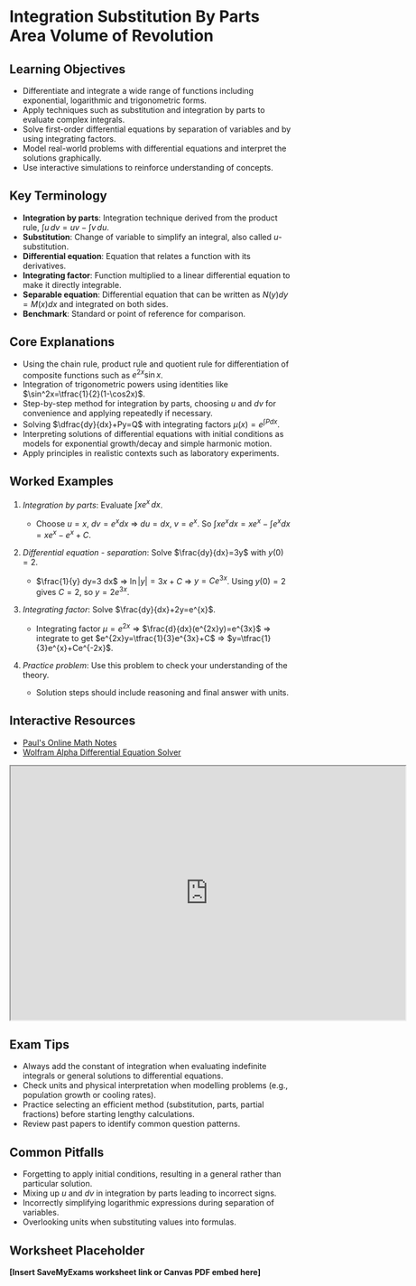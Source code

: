 # Integration Substitution By Parts Area Volume of Revolution

## Learning Objectives
- Differentiate and integrate a wide range of functions including exponential, logarithmic and trigonometric forms.
- Apply techniques such as substitution and integration by parts to evaluate complex integrals.
- Solve first-order differential equations by separation of variables and by using integrating factors.
- Model real-world problems with differential equations and interpret the solutions graphically.
- Use interactive simulations to reinforce understanding of concepts.

## Key Terminology
- **Integration by parts**: Integration technique derived from the product rule, $\int u\,dv = uv - \int v\,du$.
- **Substitution**: Change of variable to simplify an integral, also called $u$-substitution.
- **Differential equation**: Equation that relates a function with its derivatives.
- **Integrating factor**: Function multiplied to a linear differential equation to make it directly integrable.
- **Separable equation**: Differential equation that can be written as $N(y)dy=M(x)dx$ and integrated on both sides.
- **Benchmark**: Standard or point of reference for comparison.

## Core Explanations
- Using the chain rule, product rule and quotient rule for differentiation of composite functions such as $e^{2x}\sin x$.
- Integration of trigonometric powers using identities like $\sin^2x=\tfrac{1}{2}(1-\cos2x)$.
- Step-by-step method for integration by parts, choosing $u$ and $dv$ for convenience and applying repeatedly if necessary.
- Solving $\dfrac{dy}{dx}+Py=Q$ with integrating factors $\mu(x)=e^{\int P dx}$.
- Interpreting solutions of differential equations with initial conditions as models for exponential growth/decay and simple harmonic motion.
- Apply principles in realistic contexts such as laboratory experiments.

## Worked Examples
1. *Integration by parts*: Evaluate $\int x e^x\,dx$.
   - Choose $u=x$, $dv=e^x dx$ ⇒ $du=dx$, $v=e^x$. So $\int x e^x dx = x e^x - \int e^x dx = x e^x - e^x + C$.
2. *Differential equation - separation*: Solve $\frac{dy}{dx}=3y$ with $y(0)=2$.
   - $\frac{1}{y} dy=3 dx$ ⇒ $\ln|y|=3x+C$ ⇒ $y=Ce^{3x}$. Using $y(0)=2$ gives $C=2$, so $y=2e^{3x}$.
3. *Integrating factor*: Solve $\frac{dy}{dx}+2y=e^{x}$.
   - Integrating factor $\mu=e^{2x}$ ⇒ $\frac{d}{dx}(e^{2x}y)=e^{3x}$ ⇒ integrate to get $e^{2x}y=\tfrac{1}{3}e^{3x}+C$ ⇒ $y=\tfrac{1}{3}e^{x}+Ce^{-2x}$.

4. *Practice problem*: Use this problem to check your understanding of the theory.
   - Solution steps should include reasoning and final answer with units.
## Interactive Resources
- [Paul's Online Math Notes](https://tutorial.math.lamar.edu/Classes/CalcII/Integrals.aspx)
- [Wolfram Alpha Differential Equation Solver](https://www.wolframalpha.com/input/?i=solve+dy%2Fdx%3Dxy)
<iframe src="https://www.geogebra.org/material/iframe/id/xfekph2r/width/700/height/450/border/888888/rc/false/ai/false/sdz/false" width="700" height="450" title="Interactive simulation" loading="lazy"></iframe>

## Exam Tips
- Always add the constant of integration when evaluating indefinite integrals or general solutions to differential equations.
- Check units and physical interpretation when modelling problems (e.g., population growth or cooling rates).
- Practice selecting an efficient method (substitution, parts, partial fractions) before starting lengthy calculations.
- Review past papers to identify common question patterns.

## Common Pitfalls
- Forgetting to apply initial conditions, resulting in a general rather than particular solution.
- Mixing up $u$ and $dv$ in integration by parts leading to incorrect signs.
- Incorrectly simplifying logarithmic expressions during separation of variables.
- Overlooking units when substituting values into formulas.

## Worksheet Placeholder
**[Insert SaveMyExams worksheet link or Canvas PDF embed here]**
